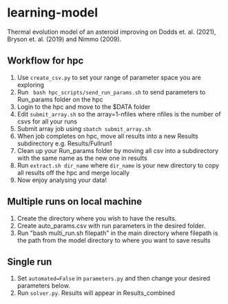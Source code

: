 # learning-model
Thermal evolution model of an asteroid improving on Dodds et. al. (2021), Bryson et. al. (2019) and Nimmo (2009).

## Workflow for hpc
1. Use `create_csv.py` to set your range of parameter space you are exploring
2. Run ` bash hpc_scripts/send_run_params.sh` to send parameters to Run_params folder on the hpc
3. Login to the hpc and move to the $DATA folder
4. Edit `submit_array.sh` so the array=1-nfiles where nfiles is the number of csvs for all your runs
5. Submit array job using `sbatch submit_array.sh` 
6. When job completes on hpc, move all results into a new Results subdirectory e.g. Results/Fullrun1
7. Clean up your Run_params folder by moving all csv into a subdirectory with the same name as the new one in results
8. Run `extract.sh dir_name` where `dir_name` is your new directory to copy all results off the hpc and merge locally
8. Now enjoy analysing your data!

## Multiple runs on local machine
1. Create the directory where you wish to have the results.
2. Create auto_params.csv with run parameters in the desired folder.
3. Run "bash multi_run.sh filepath" in the main directory where filepath is the path from the model directory to where you want to save results

## Single run
1. Set `automated=False` in `parameters.py` and then change your desired parameters below. 
2. Run `solver.py`. Results will appear in Results_combined
